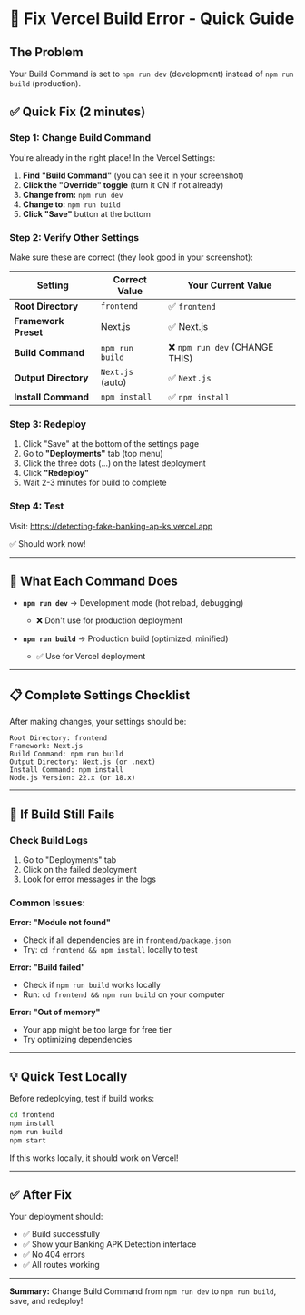 # 🔧 Fix Vercel Build Error - Quick Guide

## The Problem
Your Build Command is set to `npm run dev` (development) instead of `npm run build` (production).

## ✅ Quick Fix (2 minutes)

### Step 1: Change Build Command

You're already in the right place! In the Vercel Settings:

1. **Find "Build Command"** (you can see it in your screenshot)
2. **Click the "Override" toggle** (turn it ON if not already)
3. **Change from:** `npm run dev`
4. **Change to:** `npm run build`
5. **Click "Save"** button at the bottom

### Step 2: Verify Other Settings

Make sure these are correct (they look good in your screenshot):

| Setting | Correct Value | Your Current Value |
|---------|---------------|-------------------|
| **Root Directory** | `frontend` | ✅ `frontend` |
| **Framework Preset** | Next.js | ✅ Next.js |
| **Build Command** | `npm run build` | ❌ `npm run dev` (CHANGE THIS) |
| **Output Directory** | `Next.js` (auto) | ✅ `Next.js` |
| **Install Command** | `npm install` | ✅ `npm install` |

### Step 3: Redeploy

1. Click "Save" at the bottom of the settings page
2. Go to **"Deployments"** tab (top menu)
3. Click the three dots (...) on the latest deployment
4. Click **"Redeploy"**
5. Wait 2-3 minutes for build to complete

### Step 4: Test

Visit: https://detecting-fake-banking-ap-ks.vercel.app

✅ Should work now!

---

## 🎯 What Each Command Does

- **`npm run dev`** → Development mode (hot reload, debugging)
  - ❌ Don't use for production deployment
  
- **`npm run build`** → Production build (optimized, minified)
  - ✅ Use for Vercel deployment

---

## 📋 Complete Settings Checklist

After making changes, your settings should be:

```
Root Directory: frontend
Framework: Next.js
Build Command: npm run build
Output Directory: Next.js (or .next)
Install Command: npm install
Node.js Version: 22.x (or 18.x)
```

---

## 🐛 If Build Still Fails

### Check Build Logs

1. Go to "Deployments" tab
2. Click on the failed deployment
3. Look for error messages in the logs

### Common Issues:

**Error: "Module not found"**
- Check if all dependencies are in `frontend/package.json`
- Try: `cd frontend && npm install` locally to test

**Error: "Build failed"**
- Check if `npm run build` works locally
- Run: `cd frontend && npm run build` on your computer

**Error: "Out of memory"**
- Your app might be too large for free tier
- Try optimizing dependencies

---

## 💡 Quick Test Locally

Before redeploying, test if build works:

```bash
cd frontend
npm install
npm run build
npm start
```

If this works locally, it should work on Vercel!

---

## ✅ After Fix

Your deployment should:
- ✅ Build successfully
- ✅ Show your Banking APK Detection interface
- ✅ No 404 errors
- ✅ All routes working

---

**Summary:** Change Build Command from `npm run dev` to `npm run build`, save, and redeploy!
